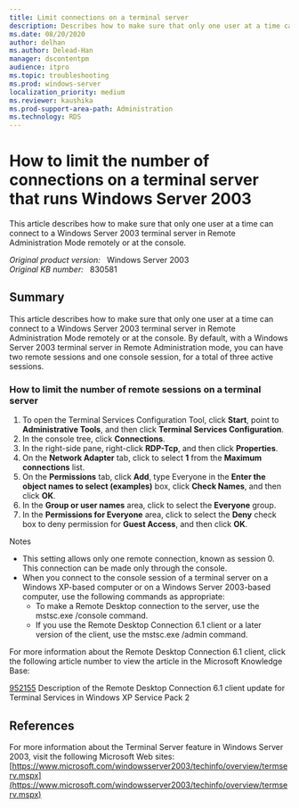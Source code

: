 ```yaml
---
title: Limit connections on a terminal server
description: Describes how to make sure that only one user at a time can connect to a Windows Server 2003 terminal server in Remote Administration Mode remotely or at the console.
ms.date: 08/20/2020
author: delhan
ms.author: Delead-Han
manager: dscontentpm
audience: itpro
ms.topic: troubleshooting
ms.prod: windows-server
localization_priority: medium
ms.reviewer: kaushika
ms.prod-support-area-path: Administration
ms.technology: RDS
---
```

# How to limit the number of connections on a terminal server that runs Windows Server 2003  

This article describes how to make sure that only one user at a time can connect to a Windows Server 2003 terminal server in Remote Administration Mode remotely or at the console.

_Original product version:_ &nbsp; Windows Server 2003  
_Original KB number:_ &nbsp; 830581

## Summary

This article describes how to make sure that only one user at a time can connect to a Windows Server 2003 terminal server in Remote Administration Mode remotely or at the console. By default, with a Windows Server 2003 terminal server in Remote Administration mode, you can have two remote sessions and one console session, for a total of three active sessions.

### How to limit the number of remote sessions on a terminal server


1. To open the Terminal Services Configuration Tool, click **Start**, point to **Administrative Tools**, and then click **Terminal Services Configuration**.
2. In the console tree, click **Connections**.
3. In the right-side pane, right-click **RDP-Tcp**, and then click **Properties**.
4. On the **Network Adapter** tab, click to select **1** from the **Maximum connections** list.
5. On the **Permissions** tab, click **Add**, type Everyone in the **Enter the object names to select (examples)** box, click **Check Names**, and then click **OK**.
6. In the **Group or user names** area, click to select the **Everyone** group.
7. In the **Permissions for Everyone** area, click to select the **Deny** check box to deny permission for **Guest Access**, and then click **OK**.

Notes 
   - This setting allows only one remote connection, known as session 0. This connection can be made only through the console.
   - When you connect to the console session of a terminal server on a Windows XP-based computer or on a Windows Server 2003-based computer, use the following commands as appropriate:
     - To make a Remote Desktop connection to the server, use the mstsc.exe /console command.
     - If you use the Remote Desktop Connection 6.1 client or a later version of the client, use the mstsc.exe /admin command.

For more information about the Remote Desktop Connection 6.1 client, click the following article number to view the article in the Microsoft Knowledge Base:

[952155](https://support.microsoft.com/help/952155) Description of the Remote Desktop Connection 6.1 client update for Terminal Services in Windows XP Service Pack 2  

## References

For more information about the Terminal Server feature in Windows Server 2003, visit the following Microsoft Web sites: [https://www.microsoft.com/windowsserver2003/techinfo/overview/termserv.mspx](https://www.microsoft.com/windowsserver2003/techinfo/overview/termserv.mspx) 
